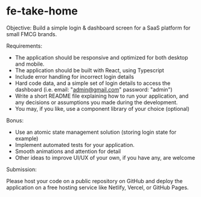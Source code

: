 # fe-take-home

Objective: Build a simple login & dashboard screen for a SaaS platform for small FMCG brands.

Requirements:
* The application should be responsive and optimized for both desktop and mobile.
* The application should be built with React, using Typescript
* Include error handling for incorrect login details
* Hard code data, and a simple set of login details to access the dashboard (i.e. email: "admin@gmail.com" password: "admin")
* Write a short README file explaining how to run your application, and any decisions or assumptions you made during the development.
* You may, if you like, use a component library of your choice (optional) 

Bonus:

* Use an atomic state management solution (storing login state for example) 
* Implement automated tests for your application.
* Smooth animations and attention for detail
* Other ideas to improve UI/UX of your own, if you have any, are welcome

Submission:

Please host your code on a public repository on GitHub and deploy the application on a free hosting service like Netlify, Vercel, or GitHub Pages.

